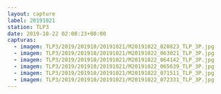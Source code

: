 ```yaml
---
layout: capture
label: 20191021
station: TLP3
date: 2019-10-22 02:08:23+00:00
capturas:
  - imagem: TLP3/2019/201910/20191021/M20191022_020823_TLP_3P.jpg
  - imagem: TLP3/2019/201910/20191021/M20191022_063021_TLP_3P.jpg
  - imagem: TLP3/2019/201910/20191021/M20191022_064142_TLP_3P.jpg
  - imagem: TLP3/2019/201910/20191021/M20191022_065639_TLP_3P.jpg
  - imagem: TLP3/2019/201910/20191021/M20191022_071511_TLP_3P.jpg
  - imagem: TLP3/2019/201910/20191021/M20191022_072331_TLP_3P.jpg
---
```

